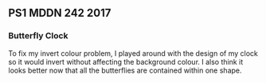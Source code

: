 ## PS1 MDDN 242 2017

### Butterfly Clock

To fix my invert colour problem, I played around with the design of my clock so it would invert without affecting the background colour. I also think it looks better now that all the butterflies are contained within one shape. 